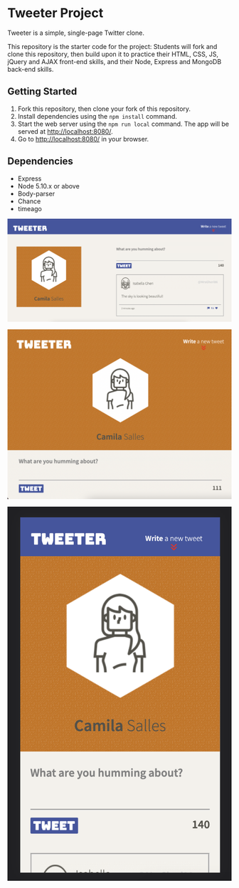# Tweeter Project

Tweeter is a simple, single-page Twitter clone.

This repository is the starter code for the project: Students will fork and clone this repository, then build upon it to practice their HTML, CSS, JS, jQuery and AJAX front-end skills, and their Node, Express and MongoDB back-end skills.

## Getting Started

1. Fork this repository, then clone your fork of this repository.
2. Install dependencies using the `npm install` command.
3. Start the web server using the `npm run local` command. The app will be served at <http://localhost:8080/>.
4. Go to <http://localhost:8080/> in your browser.

## Dependencies

- Express
- Node 5.10.x or above
- Body-parser
- Chance
- timeago


!["Desktop version"](https://github.com/panoramine/tweeter/blob/master/docs/desktop-version.png?raw=true)

!["Tablet version"](https://github.com/panoramine/tweeter/blob/master/docs/tablet-version.png?raw=true)

!["Mobile version"](https://github.com/panoramine/tweeter/blob/master/docs/mobile-version.png?raw=true)

